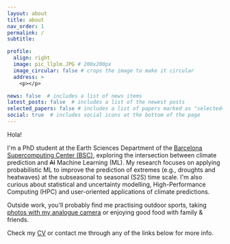 ```yaml
---
layout: about
title: about
nav_order: 1
permalink: /
subtitle:

profile:
  align: right
  image: pic_llplm.JPG # 200x200px
  image_circular: false # crops the image to make it circular
  address: >
    <p></p>

news: false  # includes a list of news items
latest_posts: false  # includes a list of the newest posts
selected_papers: false # includes a list of papers marked as "selected={true}"
social: true  # includes social icons at the bottom of the page
---
```


Hola! 

I'm a PhD student at the Earth Sciences Department of the [Barcelona Supercomputing Center (BSC)](https://www.bsc.es/), exploring the intersection between climate prediction and ~~AI~~ Machine Learning (ML). My research focuses on applying probabilistic ML to improve the prediction of extremes (e.g., droughts and heatwaves) at the subseasonal to seasonal (S2S) time scale. I'm also curious about statistical and uncertainty modelling, High-Performance Computing (HPC) and user-oriented applications of climate predictions. 

Outside work, you'll probably find me practising outdoor sports, taking [photos with my analogue camera](https://llplm.github.io/photo/) or enjoying good food with family & friends. 

Check my [CV](https://llplm.github.io/assets/pdf/CV_llplm.pdf) or contact me through any of the links below for more info.

